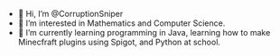 - 👋 Hi, I’m @CorruptionSniper
- 👀 I’m interested in Mathematics and Computer Science.
- 🌱 I’m currently learning programming in Java, learning how to make Minecfraft plugins using Spigot, and Python at school.

<!---
CorruptionSniper/CorruptionSniper is a ✨ special ✨ repository because its `README.md` (this file) appears on your GitHub profile.
You can click the Preview link to take a look at your changes.
--->

